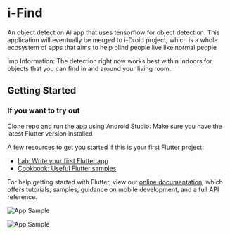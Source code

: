 # i-Find

An object detection Ai app that uses tensorflow for object detection.
This application will eventually be merged to i-Droid project, which is a whole ecosystem of apps that aims to help blind people live like normal people

Imp Information: The detection right now works best within Indoors for objects that you can find in and around your living room.

## Getting Started

### If you want to try out

Clone repo and run the app using Android Studio.
Make sure you have the latest Flutter version installed


A few resources to get you started if this is your first Flutter project:

- [Lab: Write your first Flutter app](https://flutter.dev/docs/get-started/codelab)
- [Cookbook: Useful Flutter samples](https://flutter.dev/docs/cookbook)

For help getting started with Flutter, view our
[online documentation](https://flutter.dev/docs), which offers tutorials,
samples, guidance on mobile development, and a full API reference.


![App Sample](../main/assets/sample_file_1.jpg)

![App Sample](../main/assets/sample_file_2.jpg)
